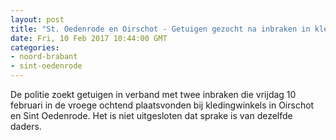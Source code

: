 ```yaml
---
layout: post
title: "St. Oedenrode en Oirschot - Getuigen gezocht na inbraken in kledingwinkels"
date: Fri, 10 Feb 2017 10:44:00 GMT
categories: 
- noord-brabant 
- sint-oedenrode 
---
```


De politie zoekt getuigen in verband met twee inbraken die vrijdag 10 februari in de vroege ochtend plaatsvonden bij kledingwinkels in Oirschot en Sint Oedenrode. Het is niet uitgesloten dat sprake is van dezelfde daders.
